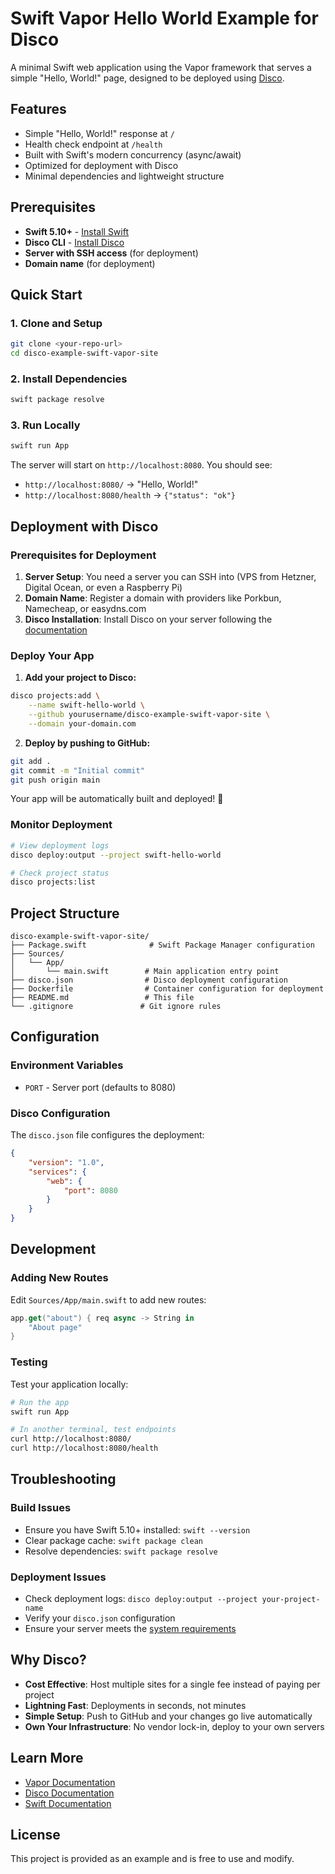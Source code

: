 # Swift Vapor Hello World Example for Disco

A minimal Swift web application using the Vapor framework that serves a simple "Hello, World!" page, designed to be deployed using [Disco](https://docs.letsdisco.dev).

## Features

- Simple "Hello, World!" response at `/`
- Health check endpoint at `/health`
- Built with Swift's modern concurrency (async/await)
- Optimized for deployment with Disco
- Minimal dependencies and lightweight structure

## Prerequisites

- **Swift 5.10+** - [Install Swift](https://swift.org/install/)
- **Disco CLI** - [Install Disco](https://docs.letsdisco.dev)
- **Server with SSH access** (for deployment)
- **Domain name** (for deployment)

## Quick Start

### 1. Clone and Setup

```bash
git clone <your-repo-url>
cd disco-example-swift-vapor-site
```

### 2. Install Dependencies

```bash
swift package resolve
```

### 3. Run Locally

```bash
swift run App
```

The server will start on `http://localhost:8080`. You should see:
- `http://localhost:8080/` → "Hello, World!"
- `http://localhost:8080/health` → `{"status": "ok"}`

## Deployment with Disco

### Prerequisites for Deployment

1. **Server Setup**: You need a server you can SSH into (VPS from Hetzner, Digital Ocean, or even a Raspberry Pi)
2. **Domain Name**: Register a domain with providers like Porkbun, Namecheap, or easydns.com
3. **Disco Installation**: Install Disco on your server following the [documentation](https://docs.letsdisco.dev)

### Deploy Your App

1. **Add your project to Disco:**

```bash
disco projects:add \
    --name swift-hello-world \
    --github yourusername/disco-example-swift-vapor-site \
    --domain your-domain.com
```

2. **Deploy by pushing to GitHub:**

```bash
git add .
git commit -m "Initial commit"
git push origin main
```

Your app will be automatically built and deployed! 🚀

### Monitor Deployment

```bash
# View deployment logs
disco deploy:output --project swift-hello-world

# Check project status
disco projects:list
```

## Project Structure

```
disco-example-swift-vapor-site/
├── Package.swift              # Swift Package Manager configuration
├── Sources/
│   └── App/
│       └── main.swift        # Main application entry point
├── disco.json                # Disco deployment configuration
├── Dockerfile                # Container configuration for deployment
├── README.md                 # This file
└── .gitignore               # Git ignore rules
```

## Configuration

### Environment Variables

- `PORT` - Server port (defaults to 8080)

### Disco Configuration

The `disco.json` file configures the deployment:

```json
{
    "version": "1.0",
    "services": {
        "web": {
            "port": 8080
        }
    }
}
```

## Development

### Adding New Routes

Edit `Sources/App/main.swift` to add new routes:

```swift
app.get("about") { req async -> String in
    "About page"
}
```

### Testing

Test your application locally:

```bash
# Run the app
swift run App

# In another terminal, test endpoints
curl http://localhost:8080/
curl http://localhost:8080/health
```

## Troubleshooting

### Build Issues

- Ensure you have Swift 5.10+ installed: `swift --version`
- Clear package cache: `swift package clean`
- Resolve dependencies: `swift package resolve`

### Deployment Issues

- Check deployment logs: `disco deploy:output --project your-project-name`
- Verify your `disco.json` configuration
- Ensure your server meets the [system requirements](https://docs.letsdisco.dev)

## Why Disco?

- **Cost Effective**: Host multiple sites for a single fee instead of paying per project
- **Lightning Fast**: Deployments in seconds, not minutes
- **Simple Setup**: Push to GitHub and your changes go live automatically
- **Own Your Infrastructure**: No vendor lock-in, deploy to your own servers

## Learn More

- [Vapor Documentation](https://vapor.codes)
- [Disco Documentation](https://docs.letsdisco.dev)
- [Swift Documentation](https://swift.org/documentation/)

## License

This project is provided as an example and is free to use and modify.
